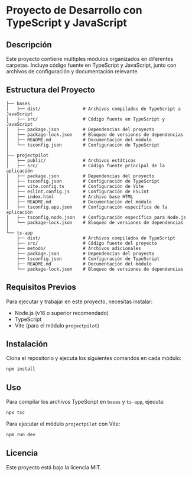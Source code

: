 # Proyecto de Desarrollo con TypeScript y JavaScript

## Descripción
Este proyecto contiene múltiples módulos organizados en diferentes carpetas. Incluye código fuente en TypeScript y JavaScript, junto con archivos de configuración y documentación relevante.

## Estructura del Proyecto

```
├── bases
│   ├── dist/                # Archivos compilados de TypeScript a JavaScript
│   ├── src/                 # Código fuente en TypeScript y JavaScript
│   ├── package.json         # Dependencias del proyecto
│   ├── package-lock.json    # Bloqueo de versiones de dependencias
│   ├── README.md            # Documentación del módulo
│   └── tsconfig.json        # Configuración de TypeScript
│
├── projectpilot
│   ├── public/              # Archivos estáticos
│   ├── src/                 # Código fuente principal de la aplicación
│   ├── package.json         # Dependencias del proyecto
│   ├── tsconfig.json        # Configuración de TypeScript
│   ├── vite.config.ts       # Configuración de Vite
│   ├── eslint.config.js     # Configuración de ESLint
│   ├── index.html           # Archivo base HTML
│   ├── README.md            # Documentación del módulo
│   ├── tsconfig.app.json    # Configuración específica de la aplicación
│   ├── tsconfig.node.json   # Configuración específica para Node.js
│   └── package-lock.json    # Bloqueo de versiones de dependencias
│
└── ts-app
    ├── dist/                # Archivos compilados de TypeScript
    ├── src/                 # Código fuente del proyecto
    ├── metodo/              # Archivos adicionales
    ├── package.json         # Dependencias del proyecto
    ├── tsconfig.json        # Configuración de TypeScript
    ├── README.md            # Documentación del módulo
    └── package-lock.json    # Bloqueo de versiones de dependencias
```

## Requisitos Previos
Para ejecutar y trabajar en este proyecto, necesitas instalar:
- Node.js (v16 o superior recomendado)
- TypeScript
- Vite (para el módulo `projectpilot`)

## Instalación
Clona el repositorio y ejecuta los siguientes comandos en cada módulo:

```sh
npm install
```

## Uso
Para compilar los archivos TypeScript en `bases` y `ts-app`, ejecuta:

```sh
npx tsc
```

Para ejecutar el módulo `projectpilot` con Vite:

```sh
npm run dev
```

## Licencia
Este proyecto está bajo la licencia MIT.


